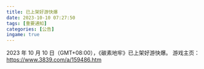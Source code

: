```yaml
---
title: 已上架好游快爆
date: 2023-10-10 07:27:50
tags: [重要通知]
categories: [公告]
ingame: true
---
```


2023 年 10 月 10 日（GMT+08:00），《碳素地牢》已上架好游快爆。
游戏主页：https://www.3839.com/a/159486.htm
